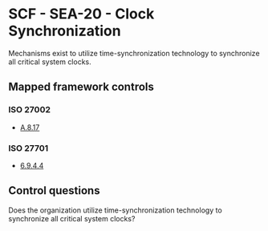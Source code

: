 # SCF - SEA-20 - Clock Synchronization
Mechanisms exist to utilize time-synchronization technology to synchronize all critical system clocks. 
## Mapped framework controls
### ISO 27002
- [A.8.17](../iso27002/a-8.md#a817)
  
### ISO 27701
- [6.9.4.4](../iso27701/6944.md)
  
## Control questions
Does the organization utilize time-synchronization technology to synchronize all critical system clocks? 
  